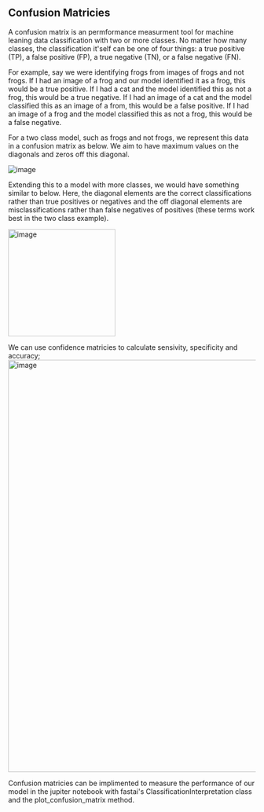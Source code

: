 ## Confusion Matricies
A confusion matrix is an permformance measurment tool for machine leaning data classification with two or more classes. No matter how many classes, the classification it'self can be one of four things: a true positive (TP), a false positive (FP), a true negative (TN), or a false negative (FN). 

For example, say we were identifying frogs from images of frogs and not frogs. If I had an image of a frog and our model identified it as a frog, this would be a true positive. If I had a cat and the model identified this as not a frog, this would be a true negative. If I had an image of a cat and the model classified this as an image of a from, this would be a false positive. If I had an image of a frog and the model classified this as not a frog, this would be a false negative. 

For a two class model, such as frogs and not frogs, we represent this data in a confusion matrix as below. We aim to have maximum values on the diagonals and zeros off this diagonal. 

![image](https://github.com/CaitiePhillips/CaitiePhillips.github.io/assets/61171103/2a865b80-4e97-432b-b785-ccfe2f2b3afa)

Extending this to a model with more classes, we would have something similar to below. Here, the diagonal elements are the correct classifications rather than true positives or negatives and the off diagonal elements are misclassifications rather than false negatives of positives (these terms work best in the two class example). 

<img width="218" alt="image" src="https://github.com/CaitiePhillips/CaitiePhillips.github.io/assets/61171103/f41fa942-b656-4f0e-8eba-0ef33d317678">

We can use confidence matricies to calculate sensivity, specificity and accuracy; 
<img width="839" alt="image" src="https://github.com/CaitiePhillips/CaitiePhillips.github.io/assets/61171103/68fe7dcb-b481-4ca7-8153-9b04fcc386db">

Confusion matricies can be implimented to measure the performance of our model in the jupiter notebook with fastai's ClassificationInterpretation class and the plot_confusion_matrix method. 
